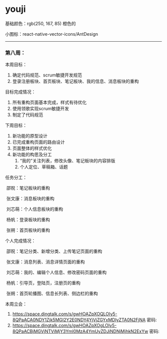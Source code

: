 # youji

基础颜色：rgb(250, 167, 85)  橙色的

小图标：react-native-vector-icons/AntDesign

------

### 第八周：

本周目标：

1. 确定代码规范、scrum敏捷开发规范
2. 登录注册板块、首页板块、笔记板块、我的信息、消息板块的重构

目标完成情况：

1. 所有重构页面基本完成，样式有待优化
2. 使用领歌实现scrum敏捷开发
3. 制定了代码规范

下周目标：

1. 新功能的原型设计
2. 已完成重构页面的路由设计
3. 页面整体的样式优化
4. 新功能的构思及分工
   1. “我的”关注列表，修改头像、笔记板块的内容排版
   2. 个人定位、草稿箱、话题



任务分工：

​	邵贶：笔记板块的重构

​	张文康：消息板块的重构

​	刘芯萌：个人信息板块的重构

​	杨帆：登录板块的重构

​	张朔：首页板块的重构

个人完成情况：

​	邵贶：笔记分类、新增分类、上传笔记页面的重构

​	张文康：消息列表、消息详情页面的重构

​	刘芯萌：我的、编辑个人信息、修改密码页面的重构

​	杨帆：引导页，登陆页，注册页的重构

​	张朔：首页轮播图、信息长列表、侧边栏的重构

本周立会：

1. https://space.dingtalk.com/s/gwHOAZpXOQLOIy5-8QPaACA0NDY1Zjk5MGI2Y2E0NDY4YjVjZGYxMDIyZTA0N2FjNA 密码: 
2. https://space.dingtalk.com/s/gwHOAZpXOgLOIy5-8QPaACBjMGVjNTViMjY3YmI0MzA4YmUyZDJiNDNjMjhkN2ExYw 密码: 
